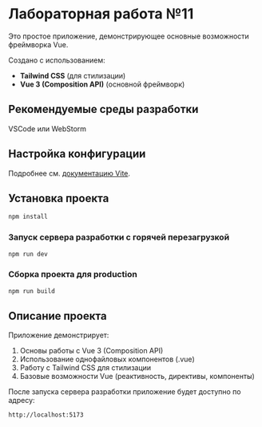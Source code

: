 # Лабораторная работа №11

Это простое приложение, демонстрирующее основные возможности фреймворка Vue.

Создано с использованием:
- **Tailwind CSS** (для стилизации)
- **Vue 3 (Composition API)** (основной фреймворк)

## Рекомендуемые среды разработки

VSCode или WebStorm

## Настройка конфигурации

Подробнее см. [документацию Vite](https://vite.dev/config/).

## Установка проекта

```sh
npm install
```

### Запуск сервера разработки с горячей перезагрузкой

```sh
npm run dev
```

### Сборка проекта для production

```sh
npm run build
```

## Описание проекта

Приложение демонстрирует:
1. Основы работы с Vue 3 (Composition API)
2. Использование однофайловых компонентов (.vue)
3. Работу с Tailwind CSS для стилизации
4. Базовые возможности Vue (реактивность, директивы, компоненты)

После запуска сервера разработки приложение будет доступно по адресу:
```
http://localhost:5173
```
